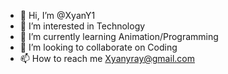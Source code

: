- 👋 Hi, I’m @XyanY1
- 👀 I’m interested in Technology
- 🌱 I’m currently learning Animation/Programming
- 💞️ I’m looking to collaborate on Coding
- 📫 How to reach me Xyanyray@gmail.com

<!---
XyanY1/XyanY1 is a ✨ special ✨ repository because its `README.md` (this file) appears on your GitHub profile.
You can click the Preview link to take a look at your changes.
--->
